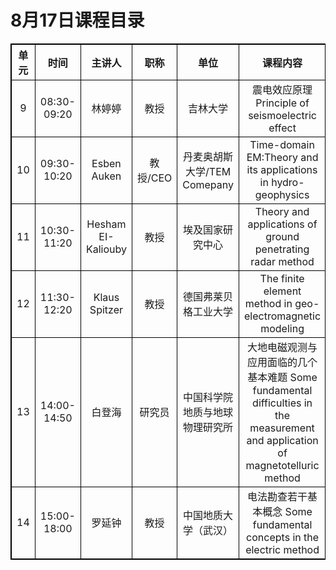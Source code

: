 # 8月17日课程目录

<style>
        table { border-collapse: collapse;}
        table,table tr th, table tr td { border:1px solid #000000; }
    </style>

<table align="center" cellpadding="6">
    <tr>
        <th align="center" valign="middle">单元</th align="center" valign="middle">
        <th align="center" valign="middle">时间</th align="center" valign="middle">
        <th align="center" valign="middle">主讲人</th align="center" valign="middle">
        <th align="center" valign="middle">职称</th align="center" valign="middle">
        <th align="center" valign="middle">单位</th align="center" valign="middle">
        <th align="center" valign="middle">课程内容</th align="center" valign="middle">
   </tr>
    <tr>
  		<td align="center" valign="middle">9</td>
        <td align="center" valign="middle">08:30-09:20</td>
        <td align="center" valign="middle">林婷婷</td>
        <td align="center" valign="middle">教授</td>
        <td align="center" valign="middle">吉林大学</td>
        <td align="center" valign="middle">震电效应原理
Principle of seismoelectric effect</td>
    </tr>
    <tr>
        <td align="center" valign="middle">10</td>
        <td align="center" valign="middle">09:30-10:20</td>
        <td align="center" valign="middle">Esben Auken</td>
        <td align="center" valign="middle">教授/CEO</td>
        <td align="center" valign="middle">丹麦奥胡斯大学/TEM Comepany</td>
        <td align="center" valign="middle">Time-domain EM:Theory and its applications in hydro-geophysics</td>
    </tr>
        <tr>
        <td align="center" valign="middle">11</td>
        <td align="center" valign="middle">10:30-11:20</td>
        <td align="center" valign="middle">Hesham EI-Kaliouby</td>
        <td align="center" valign="middle">教授</td>
        <td align="center" valign="middle">埃及国家研究中心</td>
        <td align="center" valign="middle">Theory and applications of ground penetrating radar method</td>
    </tr>
        <tr>
        <td align="center" valign="middle">12</td>
        <td align="center" valign="middle">11:30-12:20</td>
        <td align="center" valign="middle">Klaus Spitzer</td>
        <td align="center" valign="middle">教授</td>
        <td align="center" valign="middle">德国弗莱贝格工业大学</td>
        <td align="center" valign="middle">The finite element method in geo-electromagnetic modeling</td>
    </tr>
        <tr>
  	<td align="center" valign="middle">13</td>
        <td align="center" valign="middle">14:00-14:50</td>
        <td align="center" valign="middle">白登海</td>
        <td align="center" valign="middle">研究员</td>
        <td align="center" valign="middle">中国科学院地质与地球物理研究所</td>
        <td align="center" valign="middle">大地电磁观测与应用面临的几个基本难题
Some fundamental difficulties in the measurement and application of magnetotelluric method</td>
    </tr>
       <tr>
  		<td align="center" valign="middle">14</td>
        <td align="center" valign="middle">15:00-18:00</td>
        <td align="center" valign="middle">罗延钟</td>
        <td align="center" valign="middle">教授</td>
        <td align="center" valign="middle">中国地质大学（武汉）</td>
        <td align="center" valign="middle">电法勘查若干基本概念
Some fundamental concepts in the electric method</td>
    </tr>
</table>
